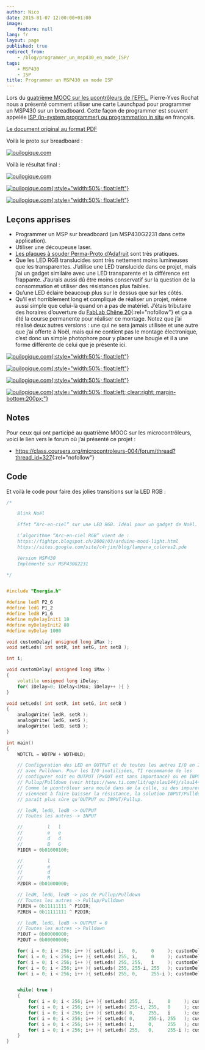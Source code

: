 ```yaml
---
author: Nico
date: 2015-01-07 12:00:00+01:00
image:
    feature: null
lang: fr
layout: page
published: true
redirect_from:
    - /blog/programmer_un_msp430_en_mode_ISP/
tags:
    - MSP430
    - ISP
title: Programmer un MSP430 en mode ISP
---
```


Lors du [quatrième MOOC sur les µcontrôleurs de l’EPFL](https://www.coursera.org/learn/microcontroleurs), Pierre-Yves Rochat nous a présenté comment utiliser une carte Launchpad pour programmer un MSP430 sur un breadboard.
Cette façon de programmer est souvent appelée [ISP (in-system programmer) ou programmation in situ](https://fr.wikipedia.org/wiki/Programmation_in-situ) en français.

<!--
Le document original peut être téléchargé ici :
-   <https://pyr.ch/coursera/ExperiencesAvecLaunchpad.pdf>
-->

[Le document original au format PDF](../files/2015-01-07-programmer_un_msp430_en_mode_ISP/docs/ExperiencesAvecLaunchpad.pdf)

Voilà le proto sur breadboard :

[![ouilogique.com][img_1]][img_1]

[img_1]: ../files/2015-01-07-programmer_un_msp430_en_mode_ISP/images/P1030387.JPG

Voilà le résultat final :

[![ouilogique.com][img_2]][img_2]

[img_2]: ../files/2015-01-07-programmer_un_msp430_en_mode_ISP/images/blink_noel_v2_021.jpg

[![ouilogique.com][i3]{:style="width:50%; float:left"}][i3]

[i3]: ../files/2015-01-07-programmer_un_msp430_en_mode_ISP/images/adafruit_perma-proto_pt_129.jpg

[![ouilogique.com][i4]{:style="width:50%; float:left"}][i4]

[i4]: ../files/2015-01-07-programmer_un_msp430_en_mode_ISP/images/adafruit_perma-proto_pt_131-1.jpg

## Leçons apprises

-   Programmer un MSP sur breadboard (un MSP430G2231 dans cette application).
-   Utiliser une découpeuse laser.
-   [Les plaques à souder Perma-Proto d’Adafruit](https://www.adafruit.com/blog/2011/11/18/adafruit-perma-proto-half-sized-breadboard-pcb-3-pack/) sont très pratiques.
-   Que les LED RGB translucides sont très nettement moins lumineuses que les transparentes.
    J’utilise une LED translucide dans ce projet, mais j’ai un gadget similaire avec une LED transparente et la différence est frappante.
    J’aurais aussi dû être moins conservatif sur la question de la consommation et utiliser des résistances plus faibles.
-   Qu’une LED éclaire beaucoup plus sur le dessus que sur les côtés.
-   Qu’il est horriblement long et compliqué de réaliser un projet, même aussi simple que celui-là quand on a pas de matériel.
    J’étais tributaire des horaires d’ouverture du [FabLab Chêne 20](https://www.fablab-chene20.ch){:rel="nofollow"} et ça a été la course permanente pour réaliser ce montage.
    Notez que j’ai réalisé deux autres versions : une qui ne sera jamais utilisée et une autre que j’ai offerte à Noël, mais qui ne contient pas le montage électronique, c’est donc un simple photophore pour y placer une bougie et il a une forme différente de celui que je présente ici.

[![ouilogique.com][img_903]{:style="width:50%; float:left"}][img_903]

[img_903]: ../files/2015-01-07-programmer_un_msp430_en_mode_ISP/images/blink_noel_v2_018.jpg

[![ouilogique.com][img_904]{:style="width:50%; float:left"}][img_904]

[img_904]: ../files/2015-01-07-programmer_un_msp430_en_mode_ISP/images/blink_noel_v2_001.jpg

[![ouilogique.com][img_905]{:style="width:50%; float:left"}][img_905]

[img_905]: ../files/2015-01-07-programmer_un_msp430_en_mode_ISP/images/blink_noel_v2_006.jpg

[![ouilogique.com][img_906]{:style="width:50%; float:left; clear:right; margin-bottom:200px;"}][img_906]

[img_906]: ../files/2015-01-07-programmer_un_msp430_en_mode_ISP/images/blink_noel_v2_008.jpg

## Notes

Pour ceux qui ont participé au quatrième MOOC sur les microcontrôleurs, voici le lien vers le forum où j’ai présenté ce projet :

-   <https://class.coursera.org/microcontroleurs-004/forum/thread?thread_id=327>{:rel="nofollow"}

## Code

Et voilà le code pour faire des jolies transitions sur la LED RGB :

```c++
/*

    Blink Noël

    Effet “Arc-en-ciel” sur une LED RGB. Idéal pour un gadget de Noël.

    L’algorithme “Arc-en-ciel RGB” vient de :
    https://fightpc.blogspot.ch/2008/03/arduino-mood-light.html
    https://sites.google.com/site/c4rjim/blog/lampara_colores2.pde

    Version MSP430
    Implémenté sur MSP430G2231

*/


#include "Energia.h"

#define ledR P2_6
#define ledG P1_2
#define ledB P1_6
#define myDelayInit1 10
#define myDelayInit2 80
#define myDelay 1000

void customDelay( unsigned long iMax );
void setLeds( int setR, int setG, int setB );

int i;

void customDelay( unsigned long iMax )
{
    volatile unsigned long iDelay;
    for( iDelay=0; iDelay<iMax; iDelay++ ){ }
}

void setLeds( int setR, int setG, int setB )
{
    analogWrite( ledR, setR );
    analogWrite( ledG, setG );
    analogWrite( ledB, setB );
}

int main()
{
    WDTCTL = WDTPW + WDTHOLD;

    // Configuration des LED en OUTPUT et de toutes les autres I/O en INPUT
    // avec Pulldown. Pour les I/O inutilisées, TI recommande de les
    // configurer soit en OUTPUT (PxOUT est sans importance) ou en INPUT avec
    // Pullup/Pulldown (voir https://www.ti.com/lit/ug/slau144j/slau144j.pdf).
    // Comme le µcontrôleur sera moulé dans de la colle, si des impuretés
    // viennent à faire baisser la résistance, la solution INPUT/Pulldown
    // paraît plus sûre qu’OUTPUT ou INPUT/Pullup.

    // ledR, ledG, ledB -> OUTPUT
    // Toutes les autres -> INPUT

    //         l   l
    //         e   e
    //         d   d
    //         B   G
    P1DIR = 0b01000100;

    //         l
    //         e
    //         d
    //         R
    P2DIR = 0b01000000;

    // ledR, ledG, ledB -> pas de Pullup/Pulldown
    // Toutes les autres -> Pullup/Pulldown
    P1REN = 0b11111111 ^ P1DIR;
    P2REN = 0b11111111 ^ P2DIR;

    // ledR, ledG, ledB -> OUTPUT = 0
    // Toutes les autres -> Pulldown
    P1OUT = 0b00000000;
    P2OUT = 0b00000000;

    for( i = 0; i < 256; i++ ){ setLeds( i,   0,     0     ); customDelay( myDelayInit1 ); }
    for( i = 0; i < 256; i++ ){ setLeds( 255, i,     0     ); customDelay( myDelayInit2 ); }
    for( i = 0; i < 256; i++ ){ setLeds( 255, 255,   i     ); customDelay( myDelayInit2 ); }
    for( i = 0; i < 256; i++ ){ setLeds( 255, 255-i, 255   ); customDelay( myDelayInit2 ); }
    for( i = 0; i < 256; i++ ){ setLeds( 255, 0,     255-i ); customDelay( myDelayInit2 ); }


    while( true )
    {
        for( i = 0; i < 256; i++ ){ setLeds( 255,   i,     0     ); customDelay( myDelay ); }
        for( i = 0; i < 256; i++ ){ setLeds( 255-i, 255,   0     ); customDelay( myDelay ); }
        for( i = 0; i < 256; i++ ){ setLeds( 0,     255,   i     ); customDelay( myDelay ); }
        for( i = 0; i < 256; i++ ){ setLeds( 0,     255-i, 255   ); customDelay( myDelay ); }
        for( i = 0; i < 256; i++ ){ setLeds( i,     0,     255   ); customDelay( myDelay ); }
        for( i = 0; i < 256; i++ ){ setLeds( 255,   0,     255-i ); customDelay( myDelay ); }
    }
}
```
